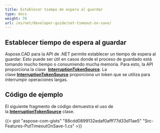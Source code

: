 ```yaml
---
title: Establecer tiempo de espera al guardar
type: docs
weight: 70
url: /es/net/developer-guide/set-timeout-on-save/
---
```


## **Establecer tiempo de espera al guardar**

Aspose.CAD para la API de .NET permite establecer un tiempo de espera al guardar. Esto puede ser útil en casos donde el proceso de guardado está tomando mucho tiempo o consumiendo mucha memoria. Para esto, la API proporciona la clase  [**InterruptionTokenSource**](https://reference.aspose.com/cad/net/aspose.cad/interruptiontokensource). La clase [**InterruptionTokenSource**](https://reference.aspose.com/cad/net/aspose.cad/interruptiontokensource) proporciona un token que se utiliza para interrumpir operaciones largas.

## Código de ejemplo

El siguiente fragmento de código demuestra el uso de la [**InterruptionTokenSource**](https://reference.aspose.com/cad/net/aspose.cad/interruptiontokensource) clase.

{{< gist "aspose-com-gists" "88cdd0899132edaf0afff77d33d11ae5" "Src-Features-PutTimeoutOnSave-1.cs" >}}
